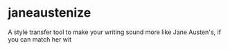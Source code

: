 # janeaustenize
A style transfer tool to make your writing sound more like Jane Austen's, if you can match her wit

